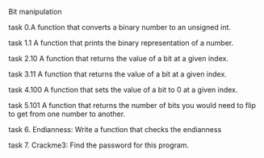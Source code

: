 Bit manipulation

task 0.A function that converts a binary number to an unsigned int.

task 1.1 A function that prints the binary representation of a number.

task 2.10 A function that returns the value of a bit at a given index.

task 3.11 A function that returns the value of a bit at a given index.

task 4.100 A function that sets the value of a bit to 0 at a given index.

task 5.101 A function that returns the number of bits you would need to flip to get from one number to another.

task 6. Endianness: Write a function that checks the endianness

task 7. Crackme3: Find the password for this program.
